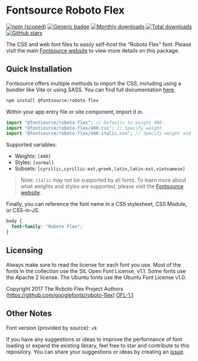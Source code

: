 # Fontsource Roboto Flex

[![npm (scoped)](https://img.shields.io/npm/v/@fontsource/roboto-flex?color=brightgreen)](https://www.npmjs.com/package/@fontsource/roboto-flex) [![Generic badge](https://img.shields.io/badge/fontsource-passing-brightgreen)](https://github.com/fontsource/fontsource) [![Monthly downloads](https://badgen.net/npm/dm/@fontsource/roboto-flex)](https://github.com/fontsource/fontsource) [![Total downloads](https://badgen.net/npm/dt/@fontsource/roboto-flex)](https://github.com/fontsource/fontsource) [![GitHub stars](https://img.shields.io/github/stars/fontsource/fontsource.svg?style=social&label=Star)](https://github.com/fontsource/fontsource/stargazers)

The CSS and web font files to easily self-host the “Roboto Flex” font. Please visit the main [Fontsource website](https://fontsource.org/fonts/roboto-flex) to view more details on this package.

## Quick Installation

Fontsource offers multiple methods to import the CSS, including using a bundler like Vite or using SASS. You can find full documentation [here](https://fontsource.org/docs/getting-started/introduction).

```javascript
npm install @fontsource/roboto-flex
```

Within your app entry file or site component, import it in.

```javascript
import "@fontsource/roboto-flex"; // Defaults to weight 400
import "@fontsource/roboto-flex/400.css"; // Specify weight
import "@fontsource/roboto-flex/400-italic.css"; // Specify weight and style
```

Supported variables:
- Weights: `[400]`
- Styles: `[normal]`
- Subsets: `[cyrillic,cyrillic-ext,greek,latin,latin-ext,vietnamese]`

> Note: `italic` may not be supported by all fonts. To learn more about what weights and styles are supported, please visit the [Fontsource website](https://fontsource.org/fonts/roboto-flex).

Finally, you can reference the font name in a CSS stylesheet, CSS Module, or CSS-in-JS.

```css
body {
  font-family: "Roboto Flex";
}
```

## Licensing
Always make sure to read the license for each font you use. Most of the fonts in the collection use the SIL Open Font License, v1.1. Some fonts use the Apache 2 license. The Ubuntu fonts use the Ubuntu Font License v1.0.

Copyright 2017 The Roboto Flex Project Authors (https://github.com/googlefonts/roboto-flex)
[OFL-1.1](http://scripts.sil.org/OFL)

## Other Notes
Font version (provided by source): `v9`.

If you have any suggestions or ideas to improve the performance of font loading or expand the existing library, feel free to star and contribute to this repository. You can share your suggestions or ideas by creating an [issue](https://github.com/fontsource/fontsource/issues).